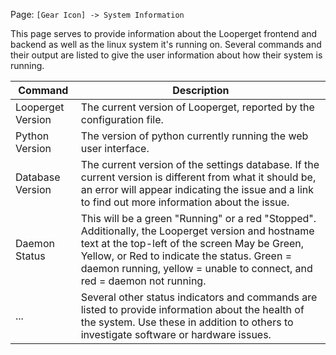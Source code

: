 Page\: `[Gear Icon] -> System Information`

This page serves to provide information about the Looperget frontend and backend as well as the linux system it's running on. Several commands and their output are listed to give the user information about how their system is running.

<table>
<thead>
<tr class="header">
<th>Command</th>
<th>Description</th>
</tr>
</thead>
<tbody>
<tr>
<td>Looperget Version</td>
<td>The current version of Looperget, reported by the configuration file.</td>
</tr>
<tr>
<td>Python Version</td>
<td>The version of python currently running the web user interface.</td>
</tr>
<tr>
<td>Database Version</td>
<td>The current version of the settings database. If the current version is different from what it should be, an error will appear indicating the issue and a link to find out more information about the issue.</td>
</tr>
<tr>
<td>Daemon Status</td>
<td>This will be a green &quot;Running&quot; or a red &quot;Stopped&quot;. Additionally, the Looperget version and hostname text at the top-left of the screen May be Green, Yellow, or Red to indicate the status. Green = daemon running, yellow = unable to connect, and red = daemon not running.</td>
</tr>
<tr>
<td>...</td>
<td>Several other status indicators and commands are listed to provide information about the health of the system. Use these in addition to others to investigate software or hardware issues.</td>
</tr>
</tbody>
</table>